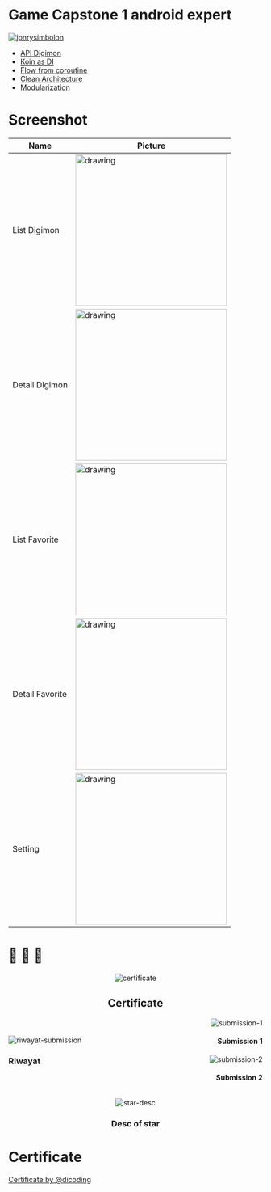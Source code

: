 # Game Capstone 1 android expert

[![jonrysimbolon](https://circleci.com/gh/jonrysimbolon/GameCapstone1.svg?style=svg)](https://circleci.com/gh/jonrysimbolon/GameCapstone1)

- [API Digimon](https://digimon-api.vercel.app/)
- [Koin as DI](https://github.com/InsertKoinIO/koin)
- [Flow from coroutine](https://developer.android.com/kotlin/flow)
- [Clean Architecture](https://developer.android.com/topic/architecture)
- [Modularization](https://developer.android.com/topic/modularization)

# Screenshot

| Name            | Picture                                                                     |
  |-----------------|-----------------------------------------------------------------------------|
  | List Digimon    | <img src="image/list-digimon.jpg" alt="drawing" width="300"/>               |
  | Detail Digimon  | <img src="image/detail-digimon-un-favorite.jpg" alt="drawing" width="300"/> |
  | List Favorite   | <img src="image/list-digimon-favorite.jpg" alt="drawing" width="300"/>      |
  | Detail Favorite | <img src="image/detail-digimon-favorite.jpg" alt="drawing" width="300"/>    |
  | Setting         | <img src="image/setting.jpg" alt="drawing" width="300"/>                    |

# 👀️ 🚀️ 🎉️

<p align="center">
    <img src="image/certificate-dicoding.png" alt="certificate">
</p>
<h2 align="center">Certificate</h2>

<div style="display: flex; align-items: center;">
    <div style="flex: 1; text-align: start;">
        <img src="image/riwayat-submission.png" alt="riwayat-submission">
        <h3>Riwayat</h3>
    </div>
    <div style="flex: 1; text-align: right;">
        <div>
            <img src="image/submission-1.png" alt="submission-1">
            <h4>Submission 1</h4>
        </div>
        <div>
            <img src="image/submission-2.png" alt="submission-2">
            <h4>Submission 2</h4>
        </div>
    </div>
</div>

<p align="center">
    <img src="image/keterangan-bintang.png" alt="star-desc">
</p>
<h3 align="center">Desc of star</h3>

# Certificate

[Certificate by @dicoding](https://www.dicoding.com/certificates/L4PQ1YGQ2XO1)
